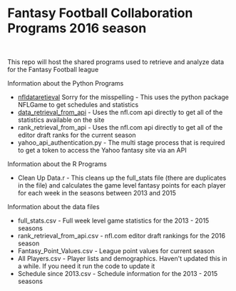 <h1>Fantasy Football Collaboration Programs 2016 season</h1>
<br />
<p>This repo will host the shared programs used to retrieve and analyze data for the Fantasy Football league</p>
<p>Information about the Python Programs</p>
<ul>
	<li><u>nfldataretieval</u> Sorry for the misspelling - This uses the python package NFLGame to get schedules and statistics</li>
	<li><u>data_retrieval_from_api</u> - Uses the nfl.com api directly to get all of the statistics available on the site</li>
	<li>rank_retrieval_from_api - Uses the nfl.com api directly to get all of the editor draft ranks for the current season</li>
	<li>yahoo_api_authentication.py - The multi stage process that is required to get a token to access the Yahoo fantasy site via an API</li>
</ul>
<p>Information about the R Programs</p>
<ul>
    <li>Clean Up Data.r - This cleans up the full_stats file (there are duplicates in the file) and calculates the game level fantasy points for each player for each week in the seasons between 2013 and 2015</li>
</ul>
<p>Information about the data files</p>
<ul>
	<li>full_stats.csv - Full week level game statistics for the 2013 - 2015 seasons</li>
	<li>rank_retrieval_from_api.csv - nfl.com editor draft rankings for the 2016 season</li>
	<li>Fantasy_Point_Values.csv - League point values for current season</li>
	<li>All Players.csv - Player lists and demographics. Haven't updated this in a while. If you need it run the code to update it</li>
	<li>Schedule since 2013.csv - Schedule information for the 2013 - 2015 seasons</li>
</ul>
